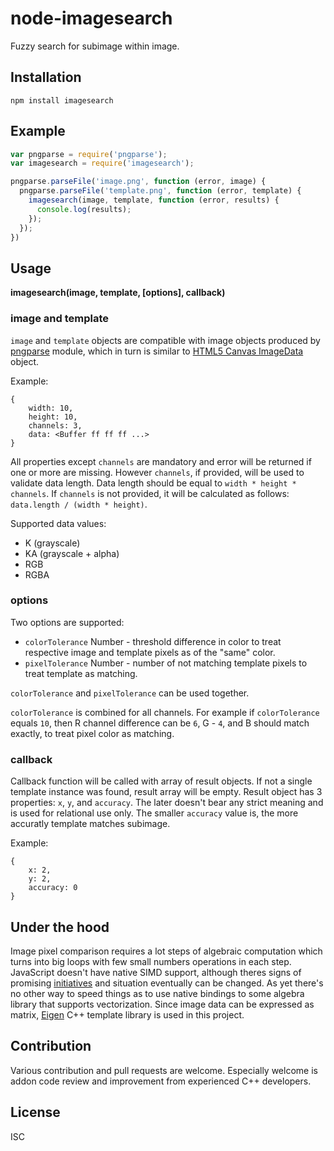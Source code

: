 # node-imagesearch

Fuzzy search for subimage within image.

## Installation

`npm install imagesearch`

## Example

``` js
var pngparse = require('pngparse');
var imagesearch = require('imagesearch');

pngparse.parseFile('image.png', function (error, image) {
  pngparse.parseFile('template.png', function (error, template) {
    imagesearch(image, template, function (error, results) {
      console.log(results);
    });
  });
})
```
## Usage

**imagesearch(image, template, [options], callback)**

### image and template

`image` and `template` objects are compatible with image objects produced by [pngparse](https://www.npmjs.org/package/pngparse) module, which in turn is similar to [HTML5 Canvas ImageData](https://developer.mozilla.org/en-US/docs/Web/API/ImageData) object.

Example:

    {
        width: 10,
        height: 10,
        channels: 3,
        data: <Buffer ff ff ff ...>
    }

All properties except `channels` are mandatory and error will be returned if one or more are missing. However `channels`, if provided, will be used to validate data length. Data length should be equal to `width * height * channels`. If `channels` is not provided, it will be calculated as follows: `data.length / (width * height)`.

Supported data values:

- K (grayscale)
- KA (grayscale + alpha)
- RGB
- RGBA

### options

Two options are supported:

- `colorTolerance` Number - threshold difference in color to treat respective image and template pixels as of the "same" color.
- `pixelTolerance` Number - number of not matching template pixels to treat template as matching.

`colorTolerance` and `pixelTolerance` can be used together.

`colorTolerance` is  combined for all channels. For example if `colorTolerance` equals `10`, then R channel difference can be `6`, G - `4`, and B should match exactly, to treat pixel color as matching.

### callback

Callback function will be called with array of result objects. If not a single template instance was found, result array will be empty. Result object has 3 properties: `x`, `y`, and `accuracy`. The later doesn't bear any strict meaning and is used for relational use only. The smaller `accuracy` value is, the more accuratly template matches subimage.

Example:

    {
        x: 2,
        y: 2,
        accuracy: 0
    }

## Under the hood

Image pixel comparison requires a lot steps of algebraic computation which turns into big loops with few small numbers operations in each step. JavaScript doesn't have native SIMD support, although theres signs of promising [initiatives](https://01.org/blogs/tlcounts/2014/bringing-simd-javascript) and situation eventually can be changed. As yet there's no other way to speed things  as to use native bindings to some algebra library that supports vectorization. Since image data can be expressed as matrix, [Eigen](http://eigen.tuxfamily.org/) C++ template library is used in this project.

## Contribution

Various contribution and pull requests are welcome. Especially welcome is addon code review and improvement from experienced C++ developers.

## License

ISC
